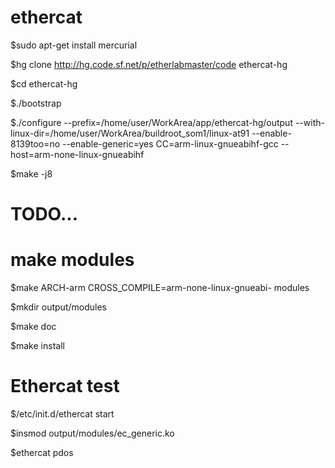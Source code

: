 # ethercat

$sudo apt-get install mercurial

$hg clone http://hg.code.sf.net/p/etherlabmaster/code ethercat-hg

$cd ethercat-hg

$./bootstrap

$./configure --prefix=/home/user/WorkArea/app/ethercat-hg/output --with-linux-dir=/home/user/WorkArea/buildroot_som1/linux-at91 --enable-8139too=no --enable-generic=yes CC=arm-linux-gnueabihf-gcc --host=arm-none-linux-gnueabihf

$make -j8

# TODO...
# make modules
$make ARCH-arm CROSS_COMPILE=arm-none-linux-gnueabi- modules

$mkdir output/modules

$make doc

$make install

# Ethercat test
$/etc/init.d/ethercat start

$insmod output/modules/ec_generic.ko

$ethercat pdos

